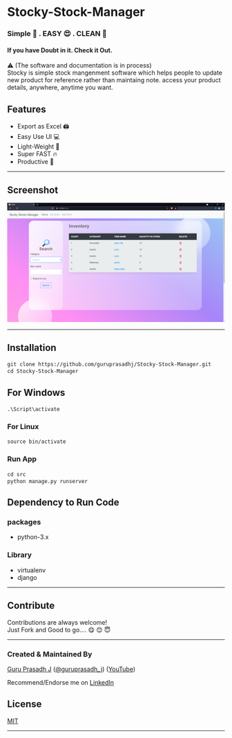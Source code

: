 # Stocky-Stock-Manager
### Simple 🌈 . EASY 😍 . CLEAN 🧼  
#### If you have Doubt in it. Check it Out.
⚠ (The software and documentation is in process)\
Stocky is simple stock mangenment software which helps people to update new product for reference rather than maintaing note. access your product details, anywhere, anytime you want.
## Features
- Export as Excel 🖨
- Easy Use UI 💻
- Light-Weight 💨
- Super FAST 🔥
- Productive 🧲

___
## Screenshot
![guruprasadhj Stocky-Stock-Manager Screenshots](https://github.com/guruprasadhj/Stocky-Stock-Manager/blob/main/Screenshots/(1).png?raw=true)

___
## Installation

```
git clone https://github.com/guruprasadhj/Stocky-Stock-Manager.git
cd Stocky-Stock-Manager
```
## For Windows
```
.\Script\activate
```
### For Linux
```
source bin/activate
```
### Run App
```
cd src
python manage.py runserver
```

## Dependency to Run Code

### packages
- python-3.x

### Library
- virtualenv
- django
___
## Contribute

Contributions are always welcome!\
Just Fork and Good to go....
😋  😊  😇
 
___
### Created & Maintained By

[Guru Prasadh J](https://github.com/guruprasadhj) ([@guruprasadh_j](https://twitter.com/guruprasadh_j)) ([YouTube](https://www.youtube.com/channel/UCNO3HXi5Jm_yNmGhfsHBDpg))

Recommend/Endorse me on [LinkedIn](https://www.linkedin.com/in/guruprasadhj/)
## License

[MIT](https://github.com/guruprasadhj/Stocky-Stock-Manager/blob/master/LICENSE)
___
